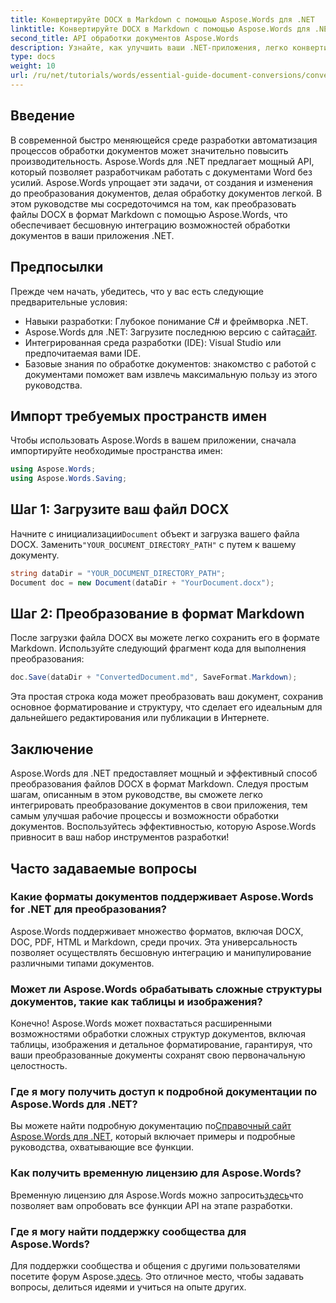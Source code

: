 ```yaml
---
title: Конвертируйте DOCX в Markdown с помощью Aspose.Words для .NET
linktitle: Конвертируйте DOCX в Markdown с помощью Aspose.Words для .NET
second_title: API обработки документов Aspose.Words
description: Узнайте, как улучшить ваши .NET-приложения, легко конвертируя файлы DOCX в Markdown с помощью Aspose.Words для .NET. Это всеобъемлющее руководство с пошаговыми инструкциями и часто задаваемыми вопросами.
type: docs
weight: 10
url: /ru/net/tutorials/words/essential-guide-document-conversions/convert-docx-to-markdown/
---
```

## Введение

В современной быстро меняющейся среде разработки автоматизация процессов обработки документов может значительно повысить производительность. Aspose.Words для .NET предлагает мощный API, который позволяет разработчикам работать с документами Word без усилий. Aspose.Words упрощает эти задачи, от создания и изменения до преобразования документов, делая обработку документов легкой. В этом руководстве мы сосредоточимся на том, как преобразовать файлы DOCX в формат Markdown с помощью Aspose.Words, что обеспечивает бесшовную интеграцию возможностей обработки документов в ваши приложения .NET.

## Предпосылки

Прежде чем начать, убедитесь, что у вас есть следующие предварительные условия:

- Навыки разработки: Глубокое понимание C# и фреймворка .NET.
-  Aspose.Words для .NET: Загрузите последнюю версию с сайта[сайт](https://releases.aspose.com/words/net/).
- Интегрированная среда разработки (IDE): Visual Studio или предпочитаемая вами IDE.
- Базовые знания по обработке документов: знакомство с работой с документами поможет вам извлечь максимальную пользу из этого руководства.

## Импорт требуемых пространств имен

Чтобы использовать Aspose.Words в вашем приложении, сначала импортируйте необходимые пространства имен:

```csharp
using Aspose.Words;
using Aspose.Words.Saving;
```

## Шаг 1: Загрузите ваш файл DOCX

 Начните с инициализации`Document` объект и загрузка вашего файла DOCX. Заменить`"YOUR_DOCUMENT_DIRECTORY_PATH"` с путем к вашему документу.

```csharp
string dataDir = "YOUR_DOCUMENT_DIRECTORY_PATH";
Document doc = new Document(dataDir + "YourDocument.docx");
```

## Шаг 2: Преобразование в формат Markdown

После загрузки файла DOCX вы можете легко сохранить его в формате Markdown. Используйте следующий фрагмент кода для выполнения преобразования:

```csharp
doc.Save(dataDir + "ConvertedDocument.md", SaveFormat.Markdown);
```

Эта простая строка кода может преобразовать ваш документ, сохранив основное форматирование и структуру, что сделает его идеальным для дальнейшего редактирования или публикации в Интернете.

## Заключение

Aspose.Words для .NET предоставляет мощный и эффективный способ преобразования файлов DOCX в формат Markdown. Следуя простым шагам, описанным в этом руководстве, вы сможете легко интегрировать преобразование документов в свои приложения, тем самым улучшая рабочие процессы и возможности обработки документов. Воспользуйтесь эффективностью, которую Aspose.Words привносит в ваш набор инструментов разработки!

## Часто задаваемые вопросы

### Какие форматы документов поддерживает Aspose.Words for .NET для преобразования?

Aspose.Words поддерживает множество форматов, включая DOCX, DOC, PDF, HTML и Markdown, среди прочих. Эта универсальность позволяет осуществлять бесшовную интеграцию и манипулирование различными типами документов.

### Может ли Aspose.Words обрабатывать сложные структуры документов, такие как таблицы и изображения?

Конечно! Aspose.Words может похвастаться расширенными возможностями обработки сложных структур документов, включая таблицы, изображения и детальное форматирование, гарантируя, что ваши преобразованные документы сохранят свою первоначальную целостность.

### Где я могу получить доступ к подробной документации по Aspose.Words для .NET?

 Вы можете найти подробную документацию по[Справочный сайт Aspose.Words для .NET](https://reference.aspose.com/words/net/), который включает примеры и подробные руководства, охватывающие все функции.

### Как получить временную лицензию для Aspose.Words?

 Временную лицензию для Aspose.Words можно запросить[здесь](https://purchase.conholdate.com/temporary-license/)что позволяет вам опробовать все функции API на этапе разработки.

### Где я могу найти поддержку сообщества для Aspose.Words?

 Для поддержки сообщества и общения с другими пользователями посетите форум Aspose.[здесь](https://forum.aspose.com/c/words/8). Это отличное место, чтобы задавать вопросы, делиться идеями и учиться на опыте других.
